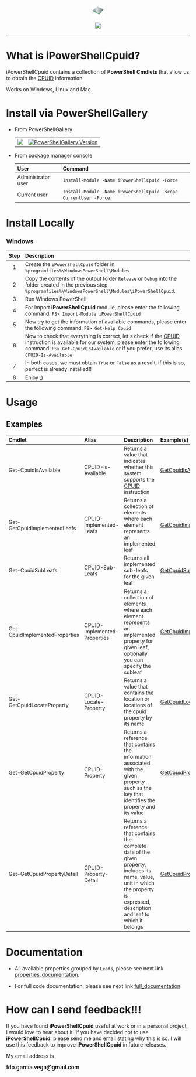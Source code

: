 <p align="center">
  <img src="https://github.com/iAJTin/iPowerShellCpuid/blob/main/powershellgallery/iPowerShellCpuid.png" height="32">
</p>
<p align="center">
  <a href="https://github.com/iAJTin/iPowerShellCpuid">
    <img src="https://img.shields.io/badge/iTin-iPowerShellCpuid-green.svg?style=flat"/>
  </a>
</p>

***

# What is iPowerShellCpuid?

iPowerShellCpuid contains a collection of **PowerShell Cmdlets** that allow us to obtain the [CPUID] information.

Works on Windows, Linux and Mac.

# Install via PowerShellGallery

- From PowerShellGallery

    <table>
      <tr>
        <td>
          <a href="https://github.com/iAJTin/iPowerShellCpuid">
            <img src="https://img.shields.io/badge/-iPowerShellCpuid-green.svg?style=flat"/>
          </a>
        </td>
        <td>
          <a href="https://www.powershellgallery.com/packages/iPowerShellCpuid/">
            <img alt="PowerShellGallery Version" 
                 src="https://img.shields.io/powershellgallery/v/iPowerShellCpuid.svg?style=flat-square&label=iPowerShellCpuid" /> 
          </a>
        </td>  
      </tr>
    </table>

- From package manager console

    | User | Command |
    |:-----|:--------|
    | Administrator user |```Install-Module -Name iPowerShellCpuid -Force``` |
    | Current user |```Install-Module -Name iPowerShellCpuid -scope CurrentUser -Force``` |

# Install Locally

### Windows

| Step | Description |
|:----:|:------------|
| 1 | Create the ```iPowerShellCpuid``` folder in ```%programfiles%\WindowsPowerShell\Modules``` |
| 2 | Copy the contents of the output folder ```Release``` or ```Debug``` into the folder created in the previous step. ```%programfiles%\WindowsPowerShell\Modules\iPowerShellCpuid```. |
| 3 | Run Windows PowerShell |
| 4 | For import **iPowerShellCpuid** module, please enter the following command: ```PS> Import-Module iPowerShellCpuid``` |
| 5 | Now try to get the information of available commands, please enter the following command: ```PS> Get-Help Cpuid``` |
| 6 | Now to check that everything is correct, let's check if the [CPUID] instruction is available for our system, please enter the following command: ```PS> Get-CpuidIsAvailable``` or if you prefer, use its alias ```CPUID-Is-Available``` |
| 7 | In both cases, we must obtain ```True``` or ```False``` as a result, if this is so, perfect is already installed!! |
| 8 | Enjoy ;) | 

# Usage

## Examples

|Cmdlet|Alias|Description|Example(s)|
|:-----|:----|:----------|:---------|
| Get-CpuidIsAvailable | CPUID-Is-Available|Returns a value that indicates whether this system supports the [CPUID] instruction|[GetCpuidIsAvailable](./documentation/PowerShellCpuid.CmdLets/GetCpuidIsAvailableCmdlet.md) |
| Get-GetCpuidImplementedLeafs | CPUID-Implemented-Leafs|Returns a collection of elements where each element represents an implemented leaf|[GetCpuidImplementedLeafs](./documentation/PowerShellCpuid.CmdLets/GetCpuidImplementedLeafsCmdlet.md) |
| Get-CpuidSubLeafs|CPUID-Sub-Leafs | Returns all implemented sub-leafs for the given leaf|[GetCpuidSubLeafs](./documentation/PowerShellCpuid.CmdLets/GetCpuidSubLeafsCmdlet.md) |
| Get-CpuidImplementedProperties | CPUID-Implemented-Properties|Returns a collection of elements where each element represents an implemented property for given leaf, optionally you can specify the subleaf|[GetCpuidImplementedProperties](./documentation/PowerShellCpuid.CmdLets/GetCpuidImplementedPropertiesCmdlet.md) |
| Get-GetCpuidLocateProperty | CPUID-Locate-Property|Returns a value that contains the location or locations of the cpuid property by its name| [GetCpuidLocateProperty](./documentation/PowerShellCpuid.CmdLets/GetCpuidLocatePropertyCmdlet.md) |
| Get-GetCpuidProperty | CPUID-Property|Returns a reference that contains the information associated with the given property such as the key that identifies the property and its value|[GetCpuidProperty](./documentation/PowerShellCpuid.CmdLets/GetCpuidPropertyCmdlet.md) |
| Get-GetCpuidPropertyDetail | CPUID-Property-Detail|Returns a reference that contains the complete data of the given property, includes its name, value, unit in which the property is expressed, description and leaf to which it belongs|[GetCpuidPropertyDetail](./documentation/PowerShellCpuid.CmdLets/GetCpuidPropertyDetailCmdlet.md) |

# Documentation

 - All available properties grouped by ```Leafs```, please see next link [properties_documentation].
 
 - For full code documentation, please see next link [full_documentation].

# How can I send feedback!!!

If you have found **iPowerShellCpuid** useful at work or in a personal project, I would love to hear about it. If you have decided not to use **iPowerShellCpuid**, please send me and email stating why this is so. I will use this feedback to improve **iPowerShellCpuid** in future releases.

My email address is 

![email.png][email] 

[email]: ./assets/email.png "email"
[CPUID]: https://github.com/iAJTin/iCPUID

[full_documentation]: ./documentation/iPowerShellCpuid.md
[properties_documentation]: ./documentation/iCPUID/Cpuid.AvailableLeafs.md

